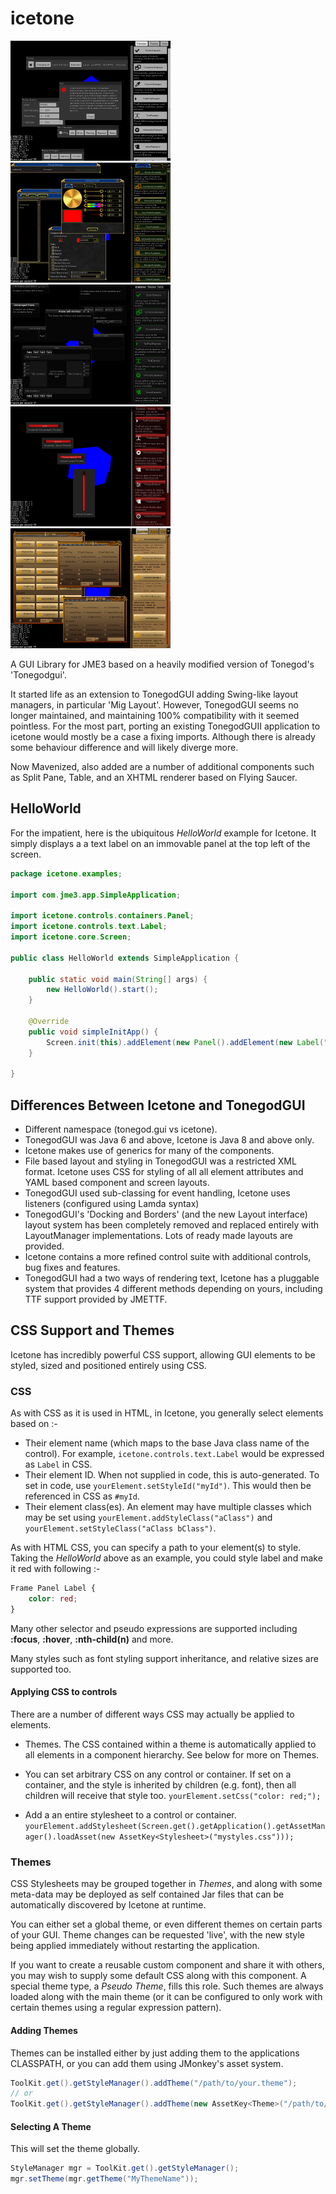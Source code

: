 # icetone

![Alt text](src/main/readme/theme-default-256.png?raw=true "Default Theme")
![Alt text](src/main/readme/theme-gold-256.png?raw=true "Gold Theme")
![Alt text](src/main/readme/theme-paranoid-256.png?raw=true "Paranoid Theme")
![Alt text](src/main/readme/theme-slicknessruby-256.png?raw=true "Slickness Ruby Theme")
![Alt text](src/main/readme/theme-steampunk-256.png?raw=true "Steampunk Theme")

A GUI Library for JME3 based on a heavily modified version of  Tonegod's 'Tonegodgui'.

It started life as an extension to TonegodGUI adding Swing-like layout managers, in particular 'Mig Layout'. However,
TonegodGUI seems no longer maintained, and maintaining 100% compatibility with it seemed pointless. 
For the most part, porting an existing TonegodGUII application to icetone would mostly be a case a fixing imports. 
Although there is already some behaviour difference and will likely diverge more.

Now Mavenized, also added are a number of additional components such as Split Pane, Table, and an XHTML renderer
based on Flying Saucer.

## HelloWorld

For the impatient, here is the ubiquitous *HelloWorld* example for Icetone. It simply displays a a text label on an immovable panel at the top left of the screen.  

```java
package icetone.examples;

import com.jme3.app.SimpleApplication;

import icetone.controls.containers.Panel;
import icetone.controls.text.Label;
import icetone.core.Screen;

public class HelloWorld extends SimpleApplication {

	public static void main(String[] args) {
		new HelloWorld().start();
	}

	@Override
	public void simpleInitApp() {
		Screen.init(this).addElement(new Panel().addElement(new Label("Hello World!")));
	}

}

```

## Differences Between Icetone and TonegodGUI

* Different namespace (tonegod.gui vs icetone).
* TonegodGUI was Java 6 and above, Icetone is Java 8 and above only.
* Icetone makes use of generics for many of the components.
* File based layout and styling in TonegodGUI was a restricted XML format. Icetone uses CSS for styling of all
  all element attributes and YAML based component and screen layouts.
* TonegodGUI used sub-classing for event handling, Icetone uses listeners (configured using Lamda syntax)
* TonegodGUI's 'Docking and Borders' (and the new Layout interface) layout system has been completely removed
  and replaced entirely with LayoutManager implementations. Lots of ready made layouts are provided. 
* Icetone contains a more refined control suite with additional controls, bug fixes and features.
* TonegodGUI had a two ways of rendering text, Icetone has a pluggable system that provides 4 different methods
  depending on yours, including TTF support provided by JMETTF.
  
## CSS Support and Themes

Icetone has incredibly powerful CSS support, allowing GUI elements to be styled, sized and positioned entirely using CSS. 

### CSS

As with CSS as it is used in HTML, in Icetone, you generally select elements based on :-

  * Their element name (which maps to the base Java class name of the control). For example, `icetone.controls.text.Label` would be expressed as `Label` in CSS.
  * Their element ID. When not supplied in code, this is auto-generated. To set in code, use
  `yourElement.setStyleId("myId")`. This would then be referenced in CSS as `#myId`.
  * Their element class(es). An element may have multiple classes which may be set using
  `yourElement.addStyleClass("aClass")` and `yourElement.setStyleClass("aClass bClass")`.

As with HTML CSS, you can specify a path to your element(s) to style. Taking the *HelloWorld* above as an example, you could style label and make it red with following :-

```css
Frame Panel Label {
	color: red;
}
```

Many other selector and pseudo expressions are supported including **:focus**, **:hover**, **:nth-child(n)** and more.  

Many styles such as font styling support inheritance, and relative sizes are supported too.

#### Applying CSS to controls

There are a number of different ways CSS may actually be applied to elements.

 * Themes. The CSS contained within a theme is automatically applied to all elements in a component hierarchy. See below for more on Themes.
 
 * You can set arbitrary CSS on any control or container. If set on a container, and the style is inherited by children (e.g. font), then all children will receive that style too.
  `yourElement.setCss("color: red;");`
 
 * Add a an entire stylesheet to a control or container. 
   `yourElement.addStylesheet(Screen.get().getApplication().getAssetManager().loadAsset(new AssetKey<Stylesheet>("mystyles.css")));`

### Themes

CSS Stylesheets may be grouped together in *Themes*, and along with some meta-data may be deployed as self contained Jar files that can be automatically discovered by Icetone at runtime.

You can either set a global theme, or even different themes on certain parts of your GUI. Theme changes can be requested 'live', with the new style being applied immediately without restarting the application.

If you want to create a reusable custom component and share it with others, you may wish to supply some default CSS along with this component. A special theme type, a *Pseudo Theme*, fills this role. Such themes are always loaded along with the main theme (or it can be configured to only work with certain themes using a regular expression pattern).

#### Adding Themes

Themes can be installed either by just adding them to the applications CLASSPATH, or you can add them using JMonkey's asset system.

```java
ToolKit.get().getStyleManager().addTheme("/path/to/your.theme");
// or
ToolKit.get().getStyleManager().addTheme(new AssetKey<Theme>("/path/to/your.theme")));
```

#### Selecting A Theme

This will set the theme globally.

```java
StyleManager mgr = ToolKit.get().getStyleManager(); 
mgr.setTheme(mgr.getTheme("MyThemeName"));
```

